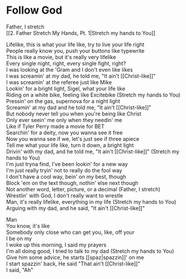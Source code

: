 # Follow God

Father, I stretch  
[[2. Father Stretch My Hands, Pt. 1|Stretch my hands to You]]

Lifelike, this is what your life like, try to live your life right  
People really know you, push your buttons like typewrite  
This is like a movie, but it's really very lifelike  
Every single night, right, every single fight, right?  
I was looking at the 'Gram and I don't even like likes  
I was screamin' at my dad, he told me, "It ain't [[Christ-like]]"  
I was screamin' at the referee just like Mike  
Lookin' for a bright light, Sigel, what your life like  
Riding on a white bike, feeling like Excitebike (Stretch my hands to You)  
Pressin' on the gas, supernova for a night light  
Screamin' at my dad and he told me, "It ain't [[Christ-like]]"  
But nobody never tell you when you're being like Christ  
Only ever seein' me only when they needin' me  
Like if Tyler Perry made a movie for BET  
Searchin' for a deity, now you wanna see it free  
Now you wanna see if we, let's just see if three apiece  
Tell me what your life like, turn it down, a bright light  
Drivin' with my dad, and he told me, "It ain't [[Christ-like]]" (Stretch my hands to You)  
I'm just tryna find, I've been lookin' for a new way  
I'm just really tryin' not to really do the fool way  
I don't have a cool way, bein' on my best, though  
Block 'em on the text though, nothin' else next though  
Not another word, letter, picture, or a decimal (Father, I stretch)  
Wrestlin' with God, I don't really want to wrestle  
Man, it's really lifelike, everything in my life (Stretch my hands to You)  
Arguing with my dad, and he said, "It ain't [[Christ-like]]"  

Man  
You know, it's like  
Somebody only close who can get you, like, off your  
I be on my  
I woke up this morning, I said my prayers  
I'm all doing good, I tried to talk to my dad (Stretch my hands to You)  
Give him some advice, he starts [[spaz|spazzin]]' on me  
I start spazzin' back, He said "That ain't [[Christ-like]]"  
I said, "Ah"

